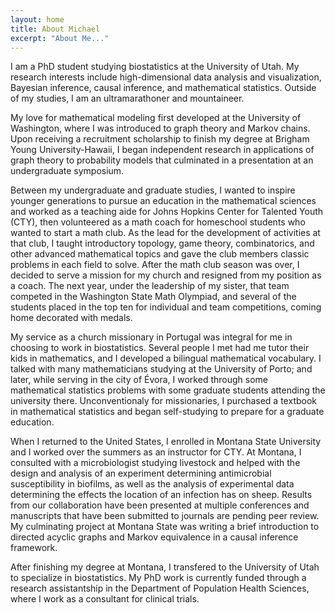 ```yaml
---
layout: home
title: About Michael
excerpt: "About Me..."
---
```


I am a PhD student studying biostatistics at the University of Utah. My research interests include high-dimensional data analysis and visualization, Bayesian inference, causal inference, and mathematical statistics. Outside of my studies, I am an ultramarathoner and mountaineer.


My love for mathematical modeling first developed at the University of Washington, where I was introduced to graph theory and Markov chains. Upon receiving a recruitment scholarship to finish my degree at Brigham Young University-Hawaii, I began independent research in applications of graph theory to probability models that culminated in a presentation at an undergraduate symposium.

Between my undergraduate and graduate studies, I wanted to inspire younger generations to pursue an education in the mathematical sciences and worked as a teaching aide for Johns Hopkins Center for Talented Youth (CTY), then volunteered as a math coach for homeschool students who wanted to start a math club. As the lead for the development of activities at that club, I taught introductory topology, game theory, combinatorics, and other advanced mathematical topics and gave the club members classic problems in each field to solve. After the math club season was over, I decided to serve a mission for my church and resigned from my position as a coach. The next year, under the leadership of my sister, that team competed in the Washington State Math Olympiad, and several of the students placed in the top ten for individual and team competitions, coming home decorated with medals.

My service as a church missionary in Portugal was integral for me in choosing to work in biostatistics. Several people I met had me tutor their kids in mathematics, and I developed a bilingual mathematical vocabulary. I talked with many mathematicians studying at the University of Porto; and later, while serving in the city of Évora, I worked through some mathematical statistics problems with some graduate students attending the university there. Unconventionaly for missionaries, I purchased a textbook in mathematical statistics and began self-studying to prepare for a graduate education.

When I returned to the United States, I enrolled in Montana State University and I worked over the summers as an instructor for CTY. At Montana, I consulted with a microbiologist studying livestock and helped with the design and analysis of an experiment determining antimicrobial susceptibility in biofilms, as well as the analysis of experimental data determining the effects the location of an infection has on sheep. Results from our collaboration have been presented at multiple conferences and manuscripts that have been submitted to journals are pending peer review. My culminating project at Montana State was writing a brief introduction to directed acyclic graphs and Markov equivalence in a causal inference framework.

After finishing my degree at Montana, I transfered to the University of Utah to specialize in biostatistics. My PhD work is currently funded through a research assistantship in the Department of Population Health Sciences, where I work as a consultant for clinical trials.
